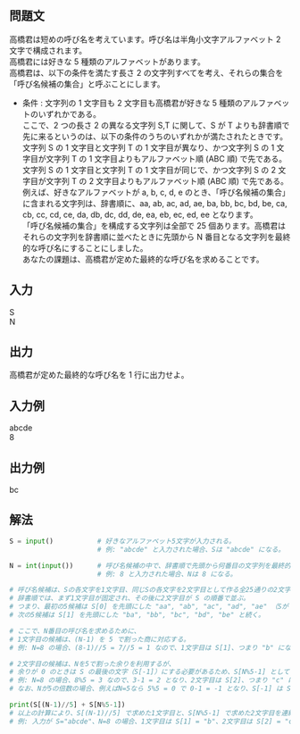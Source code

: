 ## 問題文
高橋君は短めの呼び名を考えています。呼び名は半角小文字アルファベット 
2 文字で構成されます。  
高橋君には好きな 5 種類のアルファベットがあります。  
高橋君は、以下の条件を満たす長さ 2 の文字列すべてを考え、それらの集合を「呼び名候補の集合」と呼ぶことにします。  
- 条件 : 文字列の 1 文字目も 2 文字目も高橋君が好きな 5 種類のアルファベットのいずれかである。  
ここで、2 つの長さ 2 の異なる文字列 S,T に関して、S が T よりも辞書順で先に来るというのは、以下の条件のうちのいずれかが満たされたときです。  
文字列 S の 1 文字目と文字列 T の 1 文字目が異なり、かつ文字列 S の 1 文字目が文字列 T の 1 文字目よりもアルファベット順 (ABC 順) で先である。  
文字列 S の 1 文字目と文字列 T の 1 文字目が同じで、かつ文字列 S の 2 文字目が文字列 T の 2 文字目よりもアルファベット順 (ABC 順) で先である。  
例えば、好きなアルファベットが a, b, c, d, e のとき、「呼び名候補の集合」に含まれる文字列は、辞書順に、aa, ab, ac, ad, ae, ba, bb, bc, bd, be, ca, cb, cc, cd, ce, da, db, dc, dd, de, ea, eb, ec, ed, ee となります。  
「呼び名候補の集合」を構成する文字列は全部で 25 個あります。高橋君はそれらの文字列を辞書順に並べたときに先頭から N 番目となる文字列を最終的な呼び名にすることにしました。  
あなたの課題は、高橋君が定めた最終的な呼び名を求めることです。
## 入力
S  
N  
## 出力
高橋君が定めた最終的な呼び名を 1 行に出力せよ。
## 入力例
abcde  
8
## 出力例
bc
## 解法

```python
S = input()           # 好きなアルファベット5文字が入力される。
                      # 例: "abcde" と入力された場合、Sは "abcde" になる。

N = int(input())      # 呼び名候補の中で、辞書順で先頭から何番目の文字列を最終的な呼び名にするかを整数で入力する。
                      # 例: 8 と入力された場合、Nは 8 になる。

# 呼び名候補は、Sの各文字を1文字目、同じSの各文字を2文字目として作る全25通りの2文字列
# 辞書順では、まず1文字目が固定され、その後に2文字目が S の順番で並ぶ。
# つまり、最初の5候補は S[0] を先頭にした "aa", "ab", "ac", "ad", "ae" （Sが "abcde" の場合）
# 次の5候補は S[1] を先頭にした "ba", "bb", "bc", "bd", "be" と続く。

# ここで、N番目の呼び名を求めるために、
# 1文字目の候補は、(N-1) を 5 で割った商に対応する。
# 例: N=8 の場合、(8-1)//5 = 7//5 = 1 なので、1文字目は S[1]、つまり "b" になる。

# 2文字目の候補は、Nを5で割った余りを利用するが、
# 余りが 0 のときは S の最後の文字（S[-1]）にする必要があるため、S[N%5-1] としている。
# 例: N=8 の場合、8%5 = 3 なので、3-1 = 2 となり、2文字目は S[2]、つまり "c" になる。
# なお、Nが5の倍数の場合、例えばN=5なら 5%5 = 0 で 0-1 = -1 となり、S[-1] は Sの最後の文字 "e" となる。

print(S[(N-1)//5] + S[N%5-1])
# 以上の計算により、S[(N-1)//5] で求めた1文字目と、S[N%5-1] で求めた2文字目を連結して表示する。
# 例: 入力が S="abcde"、N=8 の場合、1文字目は S[1] = "b"、2文字目は S[2] = "c" となり、出力は "bc" となる。
